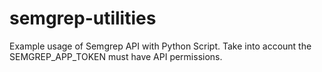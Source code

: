 # semgrep-utilities
Example usage of Semgrep API with Python Script.
Take into account the SEMGREP_APP_TOKEN must have API permissions.
